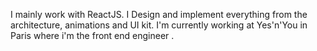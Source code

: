I mainly work with ReactJS.
I Design and implement everything from the architecture, animations and UI kit.
I'm currently working at Yes'n'You in Paris where i'm the front end engineer .
